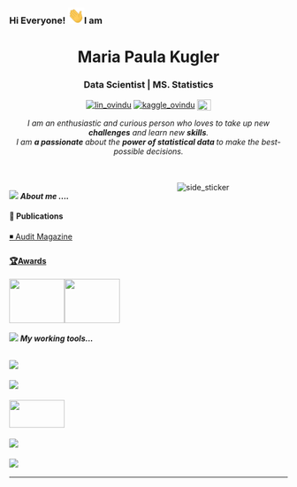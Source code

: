 
  
<h3 align="left">Hi Everyone! <img src="https://raw.githubusercontent.com/ABSphreak/ABSphreak/master/gifs/Hi.gif" width="30px">I am </h3>


<h1 align="center">Maria Paula Kugler</h1> 



<h3 align="center">Data Scientist | MS. Statistics </h3>
<p align="center">
<a href="http://www.linkedin.com/in/kuglermariapauladatascientist" target="blank"><img align="center" src="https://img.icons8.com/doodle/40/000000/linkedin--v2.png" alt="lin_ovindu" height="30" width="40" /></a>  
<a href="https://www.kaggle.com/mariapaulakugler" target="blank"><img align="center" src="https://www.vectorlogo.zone/logos/kaggle/kaggle-icon.svg" alt="kaggle_ovindu" height="25" width="25" /></a>
 <a href = "mailto: mpaulakugler@gmail.com"><img align="center" src="https://seeklogo.com/images/G/gmail-new-2020-logo-32DBE11BB4-seeklogo.com.png" height="20" width="25" /></a>
</p>










<p align="center">
  <em>
    I am an enthusiastic and curious person who loves to take up new <b>challenges</b> and learn new <b>skills</b>. </a> <br>
   I am <b>a passionate </b> about the <b>power of statistical data </b> to make the best-possible decisions. 
  
  </em> 

</p>
<br><br>
<img align="right" width=200px height=200px alt="side_sticker" src="https://media.giphy.com/media/TEnXkcsHrP4YedChhA/giphy.gif" />

<img src="https://media.giphy.com/media/iY8CRBdQXODJSCERIr/giphy.gif" width="30px">&nbsp;***About me ....***

<h4 align="left">📘 Publications</h4><a href = "https://olacefs.com/wp-content/uploads/2023/03/No.-28-de-la-Revista-Fiscalizando.pdf">◾ Audit Magazine

<h4 align="left">🏆Awards</h4><a href = "https://olacefs.com/ctpbg/wp-content/uploads/sites/4/2021/12/Tercer-Lugar.pdf"><img src="https://scontent.faep22-1.fna.fbcdn.net/v/t39.30808-6/252363179_250316380458877_4659469834132837963_n.png?_nc_cat=103&ccb=1-7&_nc_sid=09cbfe&_nc_ohc=VEPyCBdGA08AX9d_hz2&_nc_ht=scontent.faep22-1.fna&oh=00_AfBbqVURonGz0LalS8cEIdk4ED92RV4TdNvPMEeeu5C2ww&oe=64D7631B" height="80" width="100"/><a href = "https://www.catunescomujer.org/jovenes-investigando-jovenes-las-mujeres-jovenes-en-la-sociedad-de-la-informacion/"><img src="https://agenda2030lac.org/sites/default/files/styles/256x256/public/2020-09/UN_Women_English_No_Tag_Blue.png?itok=YAOpTbcF" height="80" width="100" /></a> 
 
 



<img src="https://media.giphy.com/media/iY8CRBdQXODJSCERIr/giphy.gif" width="30px">&nbsp;***My working tools...***
<p align="left">
  

  <code> <img height="50" src="https://www.vectorlogo.zone/logos/jupyter/jupyter-ar21.svg"> </code>
  <code> <img height="50" src="https://www.vectorlogo.zone/logos/mysql/mysql-ar21.svg"> </code>
  <code> <img height="50" src="https://matplotlib.org/2.2.5/_images/sphx_glr_logos2_001.png" width='100'> </code>
  <code> <img height="50" src="https://mappinggis.com/wp-content/uploads/2021/11/GeoPandas.png"> </code>
  <code> <img height="50" src="https://www.vectorlogo.zone/logos/numpy/numpy-ar21.svg"> </code>
  <hr>



